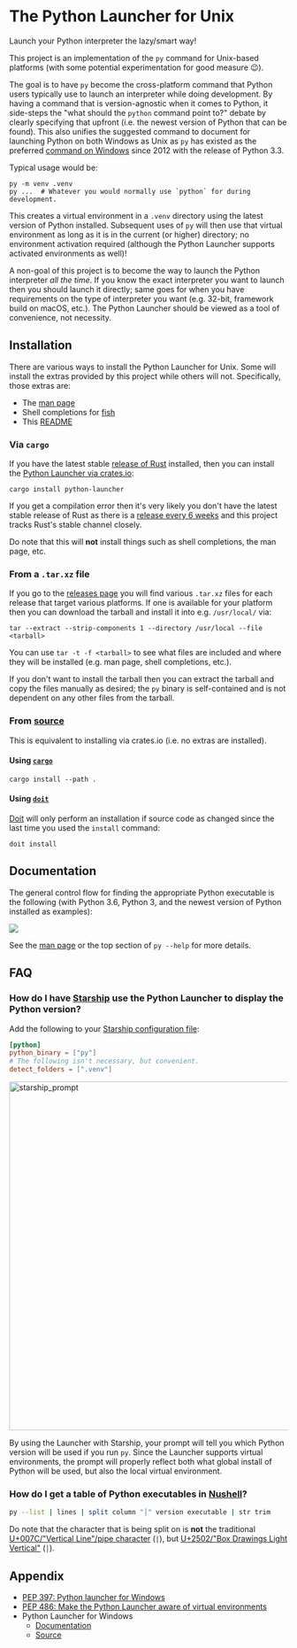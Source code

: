 # The Python Launcher for Unix

Launch your Python interpreter the lazy/smart way!

This project is an implementation of the `py` command for Unix-based platforms
(with some potential experimentation for good measure 😉).

The goal is to have `py` become the cross-platform command that Python users
typically use to launch an interpreter while doing development. By having a
command that is version-agnostic when it comes to Python, it side-steps
the "what should the `python` command point to?" debate by clearly specifying
that upfront (i.e. the newest version of Python that can be found). This also
unifies the suggested command to document for launching Python on both Windows
as Unix as `py` has existed as the preferred
[command on Windows](https://docs.python.org/3/using/windows.html#launcher)
since 2012 with the release of Python 3.3.

Typical usage would be:

```
py -m venv .venv
py ...  # Whatever you would normally use `python` for during development.
```

This creates a virtual environment in a `.venv` directory using the latest
version of Python installed. Subsequent uses of `py` will then use that virtual
environment as long as it is in the current (or higher) directory; no
environment activation required (although the Python Launcher supports activated
environments as well)!

A non-goal of this project is to become the way to launch the Python
interpreter _all the time_. If you know the exact interpreter you want to launch
then you should launch it directly; same goes for when you have
requirements on the type of interpreter you want (e.g. 32-bit, framework build
on macOS, etc.). The Python Launcher should be viewed as a tool of convenience,
not necessity.

## Installation

There are various ways to install the Python Launcher for Unix. Some will
install the extras provided by this project while others will not. Specifically,
those extras are:

- The [man page](https://github.com/brettcannon/python-launcher/blob/main/docs/man-page/py.1.md)
- Shell completions for [fish](https://github.com/brettcannon/python-launcher/blob/main/completions/py.fish)
- This [README](https://github.com/brettcannon/python-launcher/blob/main/README.md)

### Via `cargo`

If you have the latest stable
[release of Rust](https://www.rust-lang.org/tools/install) installed, then you
can install the [Python Launcher via crates.io](https://crates.io/crates/python-launcher):

```
cargo install python-launcher
```

If you get a compilation error then it's very likely you don't have the latest
stable release of Rust as there is a
[release every 6 weeks](https://github.com/rust-lang/rfcs/blob/master/text/0507-release-channels.md)
and this project tracks Rust's stable channel closely.

Do note that this will **not** install things such as shell completions, the man
page, etc.

### From a `.tar.xz` file

If you go to the
[releases page](https://github.com/brettcannon/python-launcher/releases) you will
find various `.tar.xz` files for each release that target various platforms. If
one is available for your platform then you can download the tarball and install
it into e.g. `/usr/local/` via:

```
tar --extract --strip-components 1 --directory /usr/local --file <tarball>
```

You can use `tar -t -f <tarball>` to see what files are included and where they
will be installed (e.g. man page, shell completions, etc.).

If you don't want to install the tarball then you can extract the tarball
and copy the files manually as desired; the `py` binary is self-contained and is
not dependent on any other files from the tarball.

### From [source](https://github.com/brettcannon/python-launcher/)

This is equivalent to installing via crates.io (i.e. no extras are installed).

#### Using [`cargo`](https://doc.rust-lang.org/cargo/)

```
cargo install --path .
```

#### Using [`doit`](https://pydoit.org/)

[Doit](https://pydoit.org/) will only perform an installation if source code as
changed since the last time you used the `install` command:

```
doit install
```

## Documentation

The general control flow for finding the appropriate Python executable is the
following (with Python 3.6, Python 3, and the newest version of Python installed
as examples):

<img src="https://raw.githubusercontent.com/brettcannon/python-launcher/main/docs/control-flow/control_flow.svg">

See the
[man page](https://github.com/brettcannon/python-launcher/blob/main/docs/man-page/py.1.md)
or the top section of `py --help` for more details.

## FAQ

### How do I have [Starship](https://starship.rs/) use the Python Launcher to display the Python version?

Add the following to your [Starship configuration file](https://fishshell.com/docs/current/completions.html#where-to-put-completions):

```TOML
[python]
python_binary = ["py"]
# The following isn't necessary, but convenient.
detect_folders = [".venv"]
```

<img width="630" alt="starship_prompt" src="https://user-images.githubusercontent.com/54418/113020490-807f7e80-9137-11eb-8cf6-69a953017e39.png">

By using the Launcher with Starship, your prompt will tell you which Python
version will be used if you run `py`. Since the Launcher supports virtual
environments, the prompt will properly reflect both what global install of
Python will be used, but also the local virtual environment.

### How do I get a table of Python executables in [Nushell](https://www.nushell.sh/)?

```sh
py --list | lines | split column "│" version executable | str trim
```

Do note that the character that is being split on is **not** the traditional
[U+007C/"Vertical Line"/pipe character](https://www.compart.com/en/unicode/U+007C) (`|`),
but [U+2502/"Box Drawings Light Vertical"](https://www.compart.com/en/unicode/U+2502) (`│`).

## Appendix

- [PEP 397: Python launcher for Windows](https://www.python.org/dev/peps/pep-0397/)
- [PEP 486: Make the Python Launcher aware of virtual environments](https://www.python.org/dev/peps/pep-0486/)
- Python Launcher for Windows
  - [Documentation](https://docs.python.org/3/using/windows.html#launcher)
  - [Source](https://github.com/python/cpython/blob/master/PC/launcher.c)
